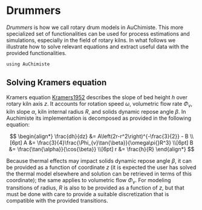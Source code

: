 # Drummers

*Drummers* is how we call rotary drum models in AuChimiste. This more specialized set of functionalities can be used for process estimations and simulations, especially in the field of rotary kilns. In what follows we illustrate how to solve relevant equations and extract useful data with the provided functionalities.

```@setup getting-started-1
using AuChimiste
```

## Solving Kramers equation

Kramers equation [Kramers1952](@cite) describes the slope of bed height $h$ over rotary kiln axis $z$. It accounts for rotation speed $\omega$, volumetric flow rate $\Phi_v$, kiln slope $\alpha$, kiln internal radius $R$, and solids dynamic repose angle $\beta$. In Auchimiste its implementation is decomposed as provided in the following equation:

$$
\begin{align*}
\frac{dh}{dz} &= A\left(2r-r^2\right)^{-\frac{3}{2}} - B
\\[6pt]
A &= \frac{3}{4}\frac{\Phi_{v}\tan{\beta}}{\omega\pi{}R^3}
\\[6pt]
B &= \frac{\tan{\alpha}}{\cos{\beta}}
\\[6pt]
r &= \frac{h}{R}
\end{align*}
$$

Because thermal effects may impact solids dynamic repose angle $\beta$, it can be provided as a function of coordinate $z$ (it is expected the user has solved the thermal model elsewhere and solution can be retrieved in terms of this coordinate); the same applies to volumetric flow $\Phi_v$. For modeling transitions of radius, $R$ is also to be provided as a function of $z$, but that must be done with care to provide a suitable discretization that is compatible with the provided transitions.

```@example getting-started-1

```